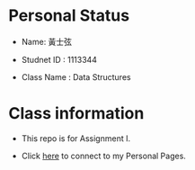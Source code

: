 # Personal Status
- Name: 黃士弦

- Studnet ID : 1113344

- Class Name : Data Structures
# Class information
- This repo is for Assignment I.

- Click [here](https://molong1230.github.io/) to connect to my Personal Pages.
